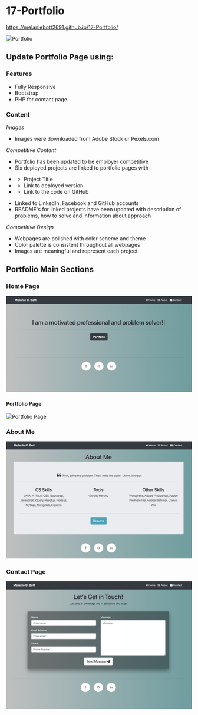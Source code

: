 # 17-Portfolio

https://melaniebott2691.github.io/17-Portfolio/


![Portfolio](/assets/images/screenshot.png)


## Update Portfolio Page using:

### **Features**
- Fully Responsive
- Bootstrap 
- PHP for contact page

### **Content**

*Images*
- Images were downloaded from Adobe Stock or Pexels.com

*Competitive Content*
- Portfolio has been updated to be employer competitive
- Six deployed projects are linked to portfolio pages with
* * Project Title
* * Link to deployed version
* * Link to the code on GitHub
- Linked to LinkedIn, Facebook and GitHub accounts
- README's for linked projects have been updated with description of problems, how to solve and information about approach

*Competitive Design*
- Webpages are polished with color scheme and theme
- Color palette is consistent throughout all webpages
- Images are meaningful and represent each project

## Portfolio Main Sections

### Home Page
![Portfolio Page](/public/img/home.png)

#### Portfolio Page
![Portfolio Page](/public/img/.png)

### About Me
![Portfolio](/public/img/about.png)

### Contact Page
![Portfolio Page](/public/img/contactpg.png)



